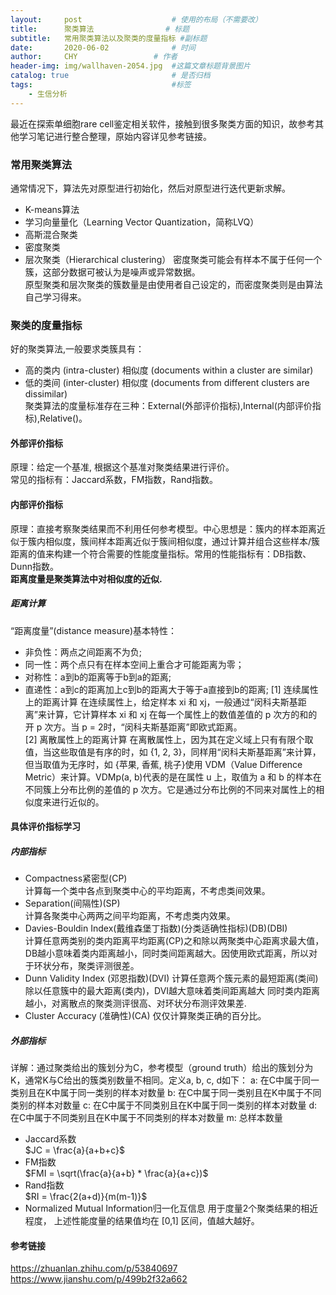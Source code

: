 ```yaml
---
layout:     post   				    # 使用的布局（不需要改）
title:      聚类算法				# 标题 
subtitle:   常用聚类算法以及聚类的度量指标 #副标题
date:       2020-06-02 				# 时间
author:     CHY					# 作者
header-img: img/wallhaven-2054.jpg 	#这篇文章标题背景图片
catalog: true 						# 是否归档
tags:								#标签
    - 生信分析
---
```


最近在探索单细胞rare cell鉴定相关软件，接触到很多聚类方面的知识，故参考其他学习笔记进行整合整理，原始内容详见参考链接。

### 常用聚类算法
通常情况下，算法先对原型进行初始化，然后对原型进行迭代更新求解。
* K-means算法
* 学习向量量化（Learning Vector Quantization，简称LVQ）
* 高斯混合聚类
* 密度聚类
* 层次聚类（Hierarchical clustering）
密度聚类可能会有样本不属于任何一个簇，这部分数据可被认为是噪声或异常数据。<br>
原型聚类和层次聚类的簇数量是由使用者自己设定的，而密度聚类则是由算法自己学习得来。<br>

### 聚类的度量指标
好的聚类算法,一般要求类簇具有：<br>
* 高的类内 (intra-cluster) 相似度 (documents within a cluster are similar)<br>
* 低的类间 (inter-cluster) 相似度 (documents from different clusters are dissimilar)<br>
聚类算法的度量标准存在三种：External(外部评价指标),Internal(内部评价指标),Relative()。
#### 外部评价指标
原理：给定一个基准, 根据这个基准对聚类结果进行评价。<br> 常见的指标有：Jaccard系数，FM指数，Rand指数。
#### 内部评价指标
原理：直接考察聚类结果而不利用任何参考模型。中心思想是：簇内的样本距离近似于簇内相似度，簇间样本距离近似于簇间相似度，通过计算并组合这些样本/簇距离的值来构建一个符合需要的性能度量指标。常用的性能指标有：DB指数、Dunn指数。<br>
**距离度量是聚类算法中对相似度的近似.**<br>
##### 距离计算
“距离度量”(distance measure)基本特性：
* 非负性：两点之间距离不为负;
* 同一性：两个点只有在样本空间上重合才可能距离为零；
* 对称性：a到b的距离等于b到a的距离;
* 直递性：a到c的距离加上c到b的距离大于等于a直接到b的距离;
[1] 连续属性上的距离计算
在连续属性上，给定样本 xi 和 xj，一般通过“闵科夫斯基距离”来计算，它计算样本 xi 和 xj 在每一个属性上的数值差值的 p 次方的和的开 p 次方。当 p = 2时，“闵科夫斯基距离”即欧式距离。<br>
[2] 离散属性上的距离计算
在离散属性上，因为其在定义域上只有有限个取值，当这些取值是有序的时，如 {1, 2, 3}，同样用“闵科夫斯基距离”来计算，但当取值为无序时，如 {苹果, 香蕉, 桃子}使用 VDM（Value Difference Metric）来计算。VDMp(a, b)代表的是在属性 u 上，取值为 a 和 b 的样本在不同簇上分布比例的差值的 p 次方。它是通过分布比例的不同来对属性上的相似度来进行近似的。

#### 具体评价指标学习
##### 内部指标
* Compactness紧密型(CP)<br>
  计算每一个类中各点到聚类中心的平均距离，不考虑类间效果。<br>
* Separation(间隔性)(SP)<br>
  计算各聚类中心两两之间平均距离，不考虑类内效果。<br>
* Davies-Bouldin Index(戴维森堡丁指数)(分类适确性指标)(DB)(DBI)<br>
  计算任意两类别的类内距离平均距离(CP)之和除以两聚类中心距离求最大值，DB越小意味着类内距离越小，同时类间距离越大。因使用欧式距离，所以对于环状分布，聚类评测很差。<br>
* Dunn Validity Index (邓恩指数)(DVI)
  计算任意两个簇元素的最短距离(类间)除以任意簇中的最大距离(类内)，DVI越大意味着类间距离越大 同时类内距离越小，对离散点的聚类测评很高、对环状分布测评效果差.
* Cluster Accuracy (准确性)(CA)
  仅仅计算聚类正确的百分比。

##### 外部指标
详解：通过聚类给出的簇划分为C，参考模型（ground truth）给出的簇划分为K，通常K与C给出的簇类别数量不相同。定义a, b, c, d如下：
    a: 在C中属于同一类别且在K中属于同一类别的样本对数量
    b: 在C中属于同一类别且在K中属于不同类别的样本对数量
    c: 在C中属于不同类别且在K中属于同一类别的样本对数量
    d: 在C中属于不同类别且在K中属于不同类别的样本对数量
    m: 总样本数量
* Jaccard系数<br>
  $JC = \frac{a}{a+b+c}$
* FM指数<br>
  $FMI = \sqrt(\frac{a}{a+b} * \frac{a}{a+c})$
* Rand指数<br>
  $RI = \frac{2(a+d)}{m(m-1)}$<br>
* Normalized Mutual Information归一化互信息
  用于度量2个聚类结果的相近程度，
上述性能度量的结果值均在 [0,1] 区间，值越大越好。



#### 参考链接
https://zhuanlan.zhihu.com/p/53840697<br>
https://www.jianshu.com/p/499b2f32a662<br>
